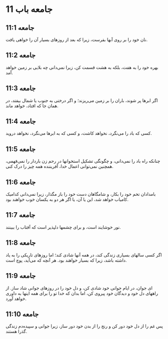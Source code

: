 # جامعه باب 11

## جامعه 11:1
نان خود را بر روی آبها بفرست، زیرا که بعد از روزهای بسیار آن را خواهی یافت.

## جامعه 11:2
بهره خود را به هفت، بلکه به هشت قسمت کن، زیرا نمی‌دانی چه بلایی بر زمین خواهد آمد.

## جامعه 11:3
اگر ابرها پر شوند، باران را بر زمین می‌ریزند؛ و اگر درختی به جنوب یا شمال بیفتد، در همان جا که افتاد، خواهد ماند.

## جامعه 11:4
کسی که باد را می‌نگرد، نخواهد کاشت، و کسی که به ابرها می‌نگرد، نخواهد دروید.

## جامعه 11:5
چنانکه راه باد را نمی‌دانی، و چگونگی تشکیل استخوانها در رحم زن باردار را نمی‌فهمی، همچنین نمی‌توانی اعمال خدا، آفریننده همه چیز را درک کنی.

## جامعه 11:6
بامدادان تخم خود را بکار، و شامگاهان دست خود را باز مگذار، زیرا نمی‌دانی کدامیک کامیاب خواهد شد، این یا آن، یا اگر هر دو به یکسان خوب خواهند بود.

## جامعه 11:7
نور خوشایند است، و برای چشمها دلپذیر است که آفتاب را ببینند.

## جامعه 11:8
اگر کسی سالهای بسیاری زندگی کند، در همه آنها شادی کند؛ اما روزهای تاریکی را به یاد داشته باشد، زیرا که بسیار خواهند بود. هر آنچه که می‌آید، پوچ است.

## جامعه 11:9
ای جوان، در ایام جوانی خود شادی کن، و دل خود را در روزهای جوانی شاد ساز. از راههای دل خود و دیدگان خود پیروی کن، اما بدان که خدا تو را برای همه اینها به داوری خواهد آورد.

## جامعه 11:10
پس غم را از دل خود دور کن و رنج را از بدن خود دور ساز، زیرا جوانی و سپیده‌دم زندگی گذرا هستند.
